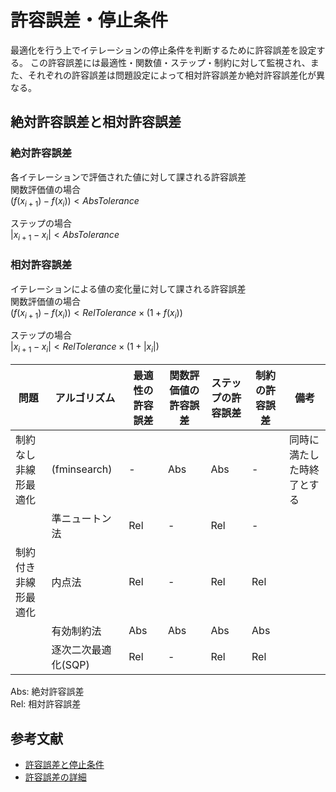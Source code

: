# 許容誤差・停止条件

最適化を行う上でイテレーションの停止条件を判断するために許容誤差を設定する。
この許容誤差には最適性・関数値・ステップ・制約に対して監視され、また、それぞれの許容誤差は問題設定によって相対許容誤差か絶対許容誤差化が異なる。

## 絶対許容誤差と相対許容誤差
### 絶対許容誤差
各イテレーションで評価された値に対して課される許容誤差   
関数評価値の場合  
$` (f(x_{i+1}) - f(x_i)) < AbsTolerance `$

ステップの場合  
$` |x_{i+1} - x_{i}| < AbsTolerance `$

### 相対許容誤差
イテレーションによる値の変化量に対して課される許容誤差  
関数評価値の場合  
$` (f(x_{i+1}) - f(x_i)) < RelTolerance \times (1 + f(x_i)) `$

ステップの場合  
$` |x_{i+1} - x_{i}| < RelTolerance \times (1 + |x_i|)`$

| 問題 | アルゴリズム | 最適性の許容誤差 | 関数評価値の許容誤差 | ステップの許容誤差 | 制約の許容誤差 | 備考|
| ---- | ---- | ---- | ---- | ---- | ---- | ---- |
| 制約なし非線形最適化 | (fminsearch) | - | Abs | Abs | - | 同時に満たした時終了とする |
|   | 準ニュートン法 | Rel | - | Rel | - |  |
| 制約付き非線形最適化 | 内点法 | Rel | - | Rel | Rel | |
|  | 有効制約法 | Abs | Abs | Abs | Abs | |
|  | 逐次二次最適化(SQP) | Rel | - | Rel | Rel | | 

Abs: 絶対許容誤差  
Rel: 相対許容誤差  


## 参考文献
- [許容誤差と停止条件](https://jp.mathworks.com/help/optim/ug/tolerances-and-stopping-criteria.html)
- [許容誤差の詳細](https://jp.mathworks.com/help/optim/ug/tolerance-details.html)
